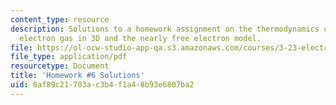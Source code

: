 ```yaml
---
content_type: resource
description: Solutions to a homework assignment on the thermodynamics of the free
  electron gas in 3D and the nearly free electron model.
file: https://ol-ocw-studio-app-qa.s3.amazonaws.com/courses/3-23-electrical-optical-and-magnetic-properties-of-materials-fall-2007/8af89c21703ac3b4f1a48b93e6807ba2_sol6.pdf
file_type: application/pdf
resourcetype: Document
title: 'Homework #6 Solutions'
uid: 8af89c21-703a-c3b4-f1a4-8b93e6807ba2
---
```

